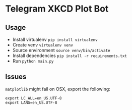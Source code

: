 # Telegram XKCD Plot Bot

## Usage
- Install virtualenv
`pip install virtualenv`
- Create venv
`virtualenv venv`
- Source environment
`source venv/bin/activate`
- Install dependencies
`pip install -r requirements.txt`
- Run
`python main.py`

## Issues
`matplotlib` might fail on OSX, export the following:
```
export LC_ALL=en_US.UTF-8
export LANG=en_US.UTF-8
```
